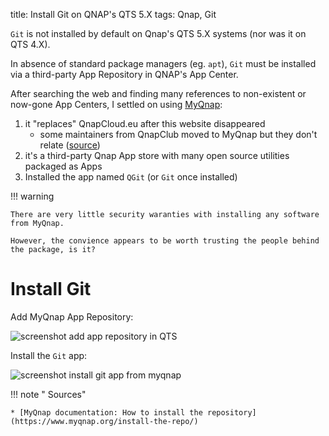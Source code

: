 title: Install Git on QNAP's QTS 5.X
tags: Qnap, Git

`Git` is not installed by default on Qnap's QTS 5.X systems (nor was it on QTS 4.X).

In absence of standard package managers (eg. `apt`), `Git` must be installed via a third-party App Repository in QNAP's App Center.

After searching the web and finding many references to non-existent or now-gone App Centers, I settled on using [MyQnap](https://www.myqnap.org):

1. it "replaces" QnapCloud.eu after this website disappeared
	* some maintainers from QnapClub moved to MyQnap but they don't relate ([source](https://www.reddit.com/r/qnap/comments/108u0qn/qnapclub_is_back_and_no_longer_called_qnapclub/))
2. it's a third-party Qnap App store with many open source utilities packaged as Apps
3. Installed the app named `QGit` (or `Git` once installed)

!!! warning

	There are very little security waranties with installing any software from MyQnap.

	However, the convience appears to be worth trusting the people behind the package, is it?

# Install Git

Add MyQnap App Repository:

![screenshot add app repository in QTS]({static}/images/2023-12-03_install_git_on_qnap_qts_5/screenshot_add_qnap_repository.jpg)

Install the `Git` app:

![screenshot install git app from myqnap]({static}/images/2023-12-03_install_git_on_qnap_qts_5/screenshot_install_git_app.jpg)

!!! note " Sources"

    * [MyQnap documentation: How to install the repository](https://www.myqnap.org/install-the-repo/)